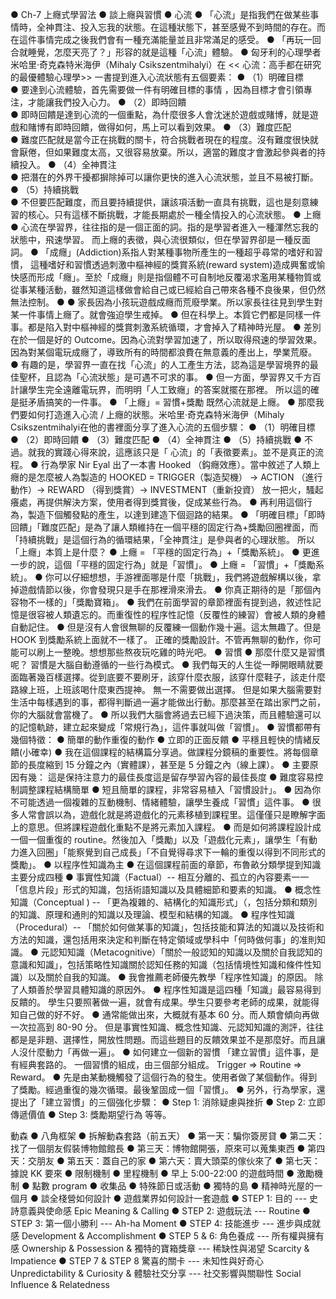 

●	Ch-7 上癮式學習法
●	談上癮與習慣
●	心流
●	「心流」是指我們在做某些事情時，全神貫注、投入忘我的狀態。在這種狀態下，甚至感覺不到時間的存在。而在這件事情完成之後我們會有一種充滿能量並且非常滿足的感受。
●	「再玩一回合就睡覺，怎麼天亮了？」形容的就是這種「心流」體驗。
●	匈牙利的心理學者米哈里‧奇克森特米海伊（Mihaly Csikszentmihalyi）在 << 心流：高手都在研究的最優體驗心理學>> 一書提到進入心流狀態有五個要素：
●	（1）明確目標  
●	要達到心流體驗，首先需要做一件有明確目標的事情 ，因為目標才會引領專注，才能讓我們投入心力。
●	（2）即時回饋  
●	即時回饋是達到心流的一個重點，為什麼很多人會沈迷於遊戲或賭博，就是遊戲和賭博有即時回饋，做得如何，馬上可以看到效果。
●	（3）難度匹配  
●	難度匹配就是當今正在挑戰的關卡，符合挑戰者現在的程度。沒有難度很快就會厭倦，但如果難度太高，又很容易放棄。所以，適當的難度才會激起參與者的持續投入。
●	（4）全神貫注   
●	把潛在的外界干擾都摒除掉可以讓你更快的進入心流狀態，並且不易被打斷。
●	（5）持續挑戰  
●	不但要匹配難度，而且要持續提供，讓該項活動一直具有挑戰，這也是刻意練習的核心。只有這樣不斷挑戰，才能長期處於一種全情投入的心流狀態。
●	上癮
●	心流在學習界，往往指的是一個正面的詞。指的是學習者進入一種渾然忘我的狀態中，飛速學習。 而上癮的表徵，與心流很類似，但在學習界卻是一種反面詞。
●	「成癮」(Addiction)系指人對某種事物所產生的一種超乎尋常的嗜好和習慣， 這種嗜好和習慣透過刺激中樞神經的獎賞系統(reward system)造成興奮或愉快感而形成「癮」。至於「成癮」則是指個體不可自制地反覆渴求濫用某種物質或從事某種活動，雖然知道這樣做會給自己或已經給自己帶來各種不良後果，但仍然無法控制。
●
●	家長因為小孩玩遊戲成癮而荒廢學業。所以家長往往見到學生對某一件事情上癮了。就會強迫學生戒掉。
●	 但在科學上。本質它們都是同樣一件事。都是陷入對中樞神經的獎賞刺激系統循環，才會掉入了精神時光屋。
●	差別在於一個是好的 Outcome。因為心流對學習加速了，所以取得飛速的學習效果。因為對某個電玩成癮了，導致所有的時間都浪費在無意義的產出上，學業荒廢。
●	有趣的是，學習界一直在找「心流」的人工產生方法，認為這是學習境界的最佳聖杯，且認為「心流狀態」是可遇不可求的事。
●	 但一方面，學習界又千方百計讓學生完全遠離電玩界，而明明「人工致癮」的答案就擺在那裡。 所以這的確是挺矛盾搞笑的一件事。
●	「上癮」= 習慣+獎勵 既然心流就是上癮。
●	那麼我們要如何打造進入心流 / 上癮的狀態。米哈里‧奇克森特米海伊（Mihaly Csikszentmihalyi在他的書裡面分享了進入心流的五個步驟：
●	（1）明確目標
●	（2）即時回饋
●	（3）難度匹配
●	（4）全神貫注
●	（5）持續挑戰
●	不過。就我的實踐心得來說，這應該只是「 心流」的「表徵要素」。並不是真正的流程。
●	行為學家 Nir Eyal 出了一本書 Hooked （鈎癮效應）。當中敘述了人類上癮的是怎麼被人為製造的 HOOKED = TRIGGER（製造契機） -> ACTION （進行動作）-> REWARD （得到獎賞）-> INVESTMENT（重新投資） 放一把火，騷起癢處，再提供解決方案，使用者得到獎賞後，促成某些行為。
●	再利用這個行為，製造下個觸發點的產生，以達到建造下個迴路的結果。
●	「明確目標」「即時回饋」「難度匹配」是為了讓人類維持在一個平穩的固定行為+獎勵回圈裡面，而「持續挑戰」是這個行為的循環結果，「全神貫注」是參與者的心理狀態。 所以「上癮」本質上是什麼？
●	上癮 = 「平穩的固定行為」+「獎勵系統」。
●	 更進一步的說，這個「平穩的固定行為」就是「習慣」。
●	上癮 = 「習慣」+「獎勵系統」。
●	你可以仔細想想，手游裡面哪是什麼「挑戰」，我們將遊戲解構以後，拿掉遊戲情節以後，你會發現只是手在那裡滑來滑去。
●	你真正期待的是「那個內容物不一樣的」「獎勵寶箱」。
●	我們在前面學習的章節裡面有提到過，敘述性記憶是很容被人類遺忘的。而重復性的程序性記憶（反覆性的練習）會被人類的身體自動記住。
●	但是沒有人會很無聊的反覆練一個動作幾十遍。這太無趣了。但是 HOOK 到獎勵系統上面就不一樣了。 正確的獎勵設計。不管再無聊的動作，你可能可以刷上一整晚。想想那些熬夜玩吃雞的時光吧。
●	習慣
●	那麼什麼又是習慣呢？ 習慣是大腦自動遵循的一些行為模式。
●	我們每天的人生從一睜開眼睛就要面臨著幾百樣選擇。從到底要不要刷牙，該穿什麼衣服，該穿什麼鞋子，該走什麼路線上班，上班該喝什麼東西提神。 無一不需要做出選擇。 但是如果大腦需要對生活中每樣遇到的事，都得判斷過一遍才能做出行動。那麼甚至在踏出家門之前，你的大腦就會當機了。
●	 所以我們大腦會將過去已經下過決策，而且體驗還可以的記憶軌跡，建立起來變成「常規行為」，這件事就叫做「習慣」。
●	習慣都帶有幾個特徵：
●	簡單的動作重復的動作
●	立即的正面反饋
●	平穩且輕快的情緒反饋(小確幸)
●	我在這個課程的結構篇分享過。做課程分鏡稿的重要性。將每個章節的長度縮到 15 分鐘之內（實體課），甚至是 5 分鐘之內（線上課）。
●	主要原因有幾： 這是保持注意力的最佳長度這是留存學習內容的最佳長度
●	難度容易控制調整課程結構簡單
●	短且簡單的課程，非常容易植入「習慣設計」。
●	因為你不可能透過一個複雜的互動機制、情緒體驗，讓學生養成「習慣」這件事。
●	很多人常會誤以為，遊戲化就是將遊戲化的元素移植到課程里。這僅僅只是瞭解字面上的意思。但將課程遊戲化重點不是將元素加入課程。
●	而是如何將課程設計成一個一個重復的 routine。然後加入「獎勵」以及「遊戲化元素」，讓學生「有動力進入回圈」「能察覺到自己成長」「不自覺得尋求下一輪的重復以得到不同形式的獎勵」。
●	以程序性知識為主
●	在這個課程前面的章節，布魯畝分類學提到知識主要分成四種
●	事實性知識（Factual）-- 相互分離的、孤立的內容要素一一「信息片段」形式的知識，包括術語知識以及具體細節和要素的知識。
●	概念性知識（Conceptual ) -- 「更為複雜的、結構化的知識形式」（，包括分類和類別的知識、原理和通則的知識以及理論、模型和結構的知識。
●	程序性知識（Procedural）-- 「關於如何做某事的知識」，包括技能和算法的知識以及技術和方法的知識，還包括用來決定和判斷在特定領域或學科中「何時做何事」的准則知識。
●	元認知知識（Metacognitive）「關於一般認知的知識以及關於自我認知的意識和知識」，包括策略性知識關於認知任務的知識（包括情境性知識和條件性知識）以及關於自我的知識。
●	我會推薦老師優先教學「程序性知識」的原因。 除了人類善於學習具體知識的原因外。
●	程序性知識是這四種「知識」最容易得到反饋的。 學生只要照著做一遍，就會有成果。學生只要參考老師的成果，就能得知自己做的好不好。
●	通常能做出來，大概就有基本 60 分。而人類會傾向再做一次拉高到 80-90 分。 但是事實性知識、概念性知識、元認知知識的測評，往往都是是非題、選擇性，開放性問題。而這些題目的反饋效果並不是那麼好。而且讓人沒什麼動力「再做一遍」。
●	 如何建立一個新的習慣 「建立習慣」這件事，是有經典套路的。 一個習慣的組成，由三個部分組成。 Trigger => Routine => Reward。
●	先是由某動機觸發了這個行為的發生。使用者做了某個動作。得到了獎勵。經過重復的幾次循環。最後鞏固成一個「習慣」。
●	另外，行為學家，還提出了「建立習慣」的三個強化步驟：
●	Step 1: 消除疑慮與挫折
●	Step 2: 立即傳遞價值
●	Step 3: 獎勵期望行為 等等。

動森
●	八角框架
●	拆解動森套路（前五天）
●	第一天：騙你簽房貸
●	第二天：找了一個朋友假裝博物館館長
●	第三天：博物館開張，原來可以蒐集東西
●	第四天：交朋友
●	第五天：蓋自己的家
●	第六天：賣大頭菜的傢伙來了
●	第七天：據說 KK 要來
●	限制機制
●	里程機制
●	 早上 5:00-22:00 的遊戲時間
●	激勵機制
●	點數 program
●	收集品
●	 特殊節日或活動
●	獨特的島
●	精神時光屋的一個月
●	談全棧營如何設計
●	遊戲業界如何設計一套遊戲
●	STEP 1: 目的 --- 史詩意義與使命感 Epic Meaning & Calling
●	STEP 2: 遊戲玩法 --- Routine
●	STEP 3: 第一個小勝利 --- Ah-ha Moment
●	STEP 4: 技能進步 --- 進步與成就感 Development & Accomplishment
●	STEP 5 & 6: 角色養成 --- 所有權與擁有感 Ownership & Possession & 獨特的寶箱獎章 --- 稀缺性與渴望 Scarcity & Impatience
●	STEP 7 & STEP 8 驚喜的關卡 --- 未知性與好奇心 Unpredictability & Curiosity & 體驗社交分享 --- 社交影響與關聯性 Social Influence & Relatedness
